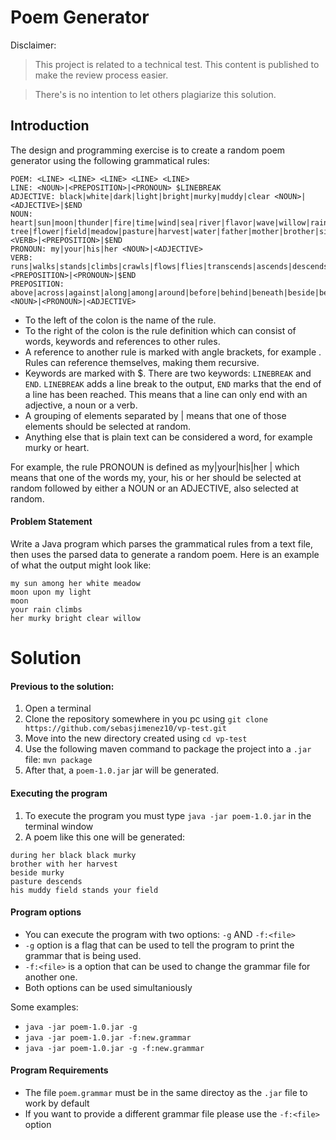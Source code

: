Poem Generator
===

Disclaimer:
> This project is related to a technical test. This content is published to make the review process easier.

> There's is no intention to let others plagiarize this solution.

Introduction
---

The design and programming exercise is to create a random poem generator using the
following grammatical rules:

```
POEM: <LINE> <LINE> <LINE> <LINE> <LINE>
LINE: <NOUN>|<PREPOSITION>|<PRONOUN> $LINEBREAK
ADJECTIVE: black|white|dark|light|bright|murky|muddy|clear <NOUN>|<ADJECTIVE>|$END
NOUN: heart|sun|moon|thunder|fire|time|wind|sea|river|flavor|wave|willow|rain|
tree|flower|field|meadow|pasture|harvest|water|father|mother|brother|sister <VERB>|<PREPOSITION>|$END
PRONOUN: my|your|his|her <NOUN>|<ADJECTIVE>
VERB: runs|walks|stands|climbs|crawls|flows|flies|transcends|ascends|descends|sinks <PREPOSITION>|<PRONOUN>|$END
PREPOSITION: above|across|against|along|among|around|before|behind|beneath|beside|between|beyond|during|inside|onto|outside|under|underneath|upon|with|without|through <NOUN>|<PRONOUN>|<ADJECTIVE>
```

- To the left of the colon is the name of the rule.
- To the right of the colon is the rule definition which can consist of words, keywords and references to other rules.
- A reference to another rule is marked with angle brackets, for example <NOUN>. Rules can reference themselves, making them recursive.
- Keywords are marked with $. There are two keywords: ```LINEBREAK``` and ```END```. ```LINEBREAK``` adds a line break to the output, ```END``` marks that the end of a line has been reached. This means that a line can only end with an adjective, a noun or a verb.
- A grouping of elements separated by | means that one of those elements should be 
selected at random.
- Anything else that is plain text can be considered a word, for example murky or 
heart. 

For example, the rule PRONOUN is defined as my|your|his|her <NOUN>|<ADJECTIVE> which
means that one of the words my, your, his or her should be selected at random followed by
either a NOUN or an ADJECTIVE, also selected at random.

#### Problem Statement

Write a Java program which parses the grammatical rules from a text file, then uses the parsed data to generate a random poem. Here is an example of what the output might look like:

```
my sun among her white meadow
moon upon my light
moon
your rain climbs
her murky bright clear willow
```

Solution
===

#### Previous to the solution:

1. Open a terminal
2. Clone the repository somewhere in you pc using ```git clone https://github.com/sebasjimenez10/vp-test.git```
3. Move into the new directory created using ```cd vp-test```
4. Use the following maven command to package the project into a ```.jar``` file: ```mvn package```
5. After that, a ```poem-1.0.jar``` jar will be generated.

#### Executing the program

1. To execute the program you must type ```java -jar poem-1.0.jar``` in the terminal window
2. A poem like this one will be generated:
```
during her black black murky 
brother with her harvest 
beside murky 
pasture descends 
his muddy field stands your field
```

#### Program options

- You can execute the program with two options: ```-g``` AND ```-f:<file>```
- ```-g``` option is a flag that can be used to tell the program to print the grammar that is being used.
- ```-f:<file>``` is a option that can be used to change the grammar file for another one.
- Both options can be used simultaniously

Some examples:

- ```java -jar poem-1.0.jar -g```
- ```java -jar poem-1.0.jar -f:new.grammar```
- ```java -jar poem-1.0.jar -g -f:new.grammar```

#### Program Requirements

- The file ```poem.grammar``` must be in the same directoy as the ```.jar``` file to work by default
- If you want to provide a different grammar file please use the ```-f:<file>``` option
